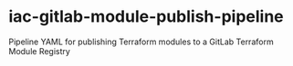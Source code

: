 # iac-gitlab-module-publish-pipeline
Pipeline YAML for publishing Terraform modules to a GitLab Terraform Module Registry
